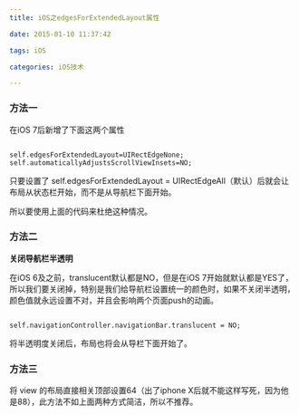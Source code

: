 ```yaml
---
title: iOS之edgesForExtendedLayout属性

date: 2015-01-10 11:37:42

tags: iOS

categories: iOS技术

---
```


### 方法一

在iOS 7后新增了下面这两个属性

```oc

self.edgesForExtendedLayout=UIRectEdgeNone;
self.automaticallyAdjustsScrollViewInsets=NO;

```
只要设置了 self.edgesForExtendedLayout = UIRectEdgeAll（默认）后就会让布局从状态栏开始，而不是从导航栏下面开始。

所以要使用上面的代码来杜绝这种情况。

### 方法二

**关闭导航栏半透明**

在iOS 6及之前，translucent默认都是NO，但是在iOS 7开始就默认都是YES了，所以我们要关闭掉，特别是我们给导航栏设置统一的颜色时，如果不关闭半透明，颜色值就永远设置不对，并且会影响两个页面push的动画。

```oc

self.navigationController.navigationBar.translucent = NO;

```
将半透明度关闭后，布局也将会从导栏下面开始了。

### 方法三

将 view 的布局直接相关顶部设置64（出了iphone X后就不能这样写死，因为他是88），此方法不如上面两种方式简洁，所以不推荐。
